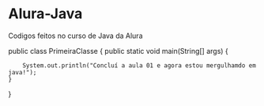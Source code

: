 # Alura-Java
Codigos feitos no curso de Java da Alura 

public class PrimeiraClasse {
    public static void main(String[] args) {

        System.out.println("Concluí a aula 01 e agora estou mergulhamdo em java!");
    }
}

